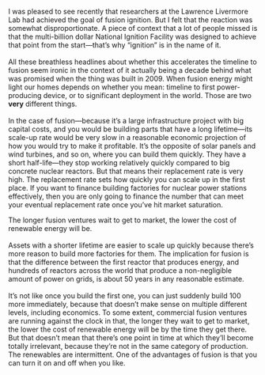 I was pleased to see recently that researchers at the Lawrence Livermore Lab had achieved the goal of fusion ignition. But I felt that the reaction was somewhat disproportionate. A piece of context that a lot of people missed is that the multi-billion dollar National Ignition Facility was designed to achieve that point from the start—that’s why “ignition” is in the name of it. 
<br />
<br>
All these breathless headlines about whether this accelerates the timeline to fusion seem ironic in the context of it actually being a decade behind what was promised when the thing was built in 2009. When fusion energy might light our homes depends on whether you mean: timeline to first power-producing device, or to significant deployment in the world. Those are two <b>very</b> different things. 
<br />
<br>
In the case of fusion—because it’s a large infrastructure project with big capital costs, and you would be building parts that have a long lifetime—its scale-up rate would be very slow in a reasonable economic projection of how you would try to make it profitable. It’s the opposite of solar panels and wind turbines, and so on, where you can build them quickly. They have a short half-life—they stop working relatively quickly compared to big concrete nuclear reactors. But that means their replacement rate is very high. The replacement rate sets how quickly you can scale up in the first place. If you want to finance building factories for nuclear power stations effectively, then you are only going to finance the number that can meet your eventual replacement rate once you’ve hit market saturation. 

The longer fusion ventures wait to get to market, the lower the cost of renewable energy will be.
<br />
<br>
Assets with a shorter lifetime are easier to scale up quickly because there’s more reason to build more factories for them. The implication for fusion is that the difference between the first reactor that produces energy, and hundreds of reactors across the world that produce a non-negligible amount of power on grids, is about 50 years in any reasonable estimate. 
<br />
<br>
It’s not like once you build the first one, you can just suddenly build 100 more immediately, because that doesn’t make sense on multiple different levels, including economics. To some extent, commercial fusion ventures are running against the clock in that, the longer they wait to get to market, the lower the cost of renewable energy will be by the time they get there. But that doesn’t mean that there’s one point in time at which they’ll become totally irrelevant, because they’re not in the same category of production. The renewables are intermittent. One of the advantages of fusion is that you can turn it on and off when you like.

